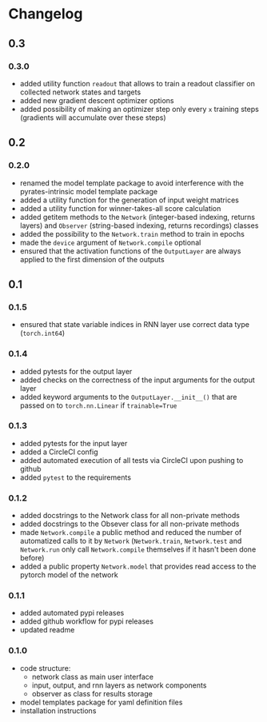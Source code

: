 # Changelog

## 0.3

### 0.3.0

- added utility function `readout` that allows to train a readout classifier on collected network states and targets
- added new gradient descent optimizer options
- added possibility of making an optimizer step only every `x` training steps (gradients will accumulate over these steps)

## 0.2

### 0.2.0

- renamed the model template package to avoid interference with the pyrates-intrinsic model template package
- added a utility function for the generation of input weight matrices
- added a utility function for winner-takes-all score calculation
- added getitem methods to the `Network` (integer-based indexing, returns layers) and `Observer` (string-based indexing, returns recordings) classes
- added the possibility to the `Network.train` method to train in epochs
- made the `device` argument of `Network.compile` optional
- ensured that the activation functions of the `OutputLayer` are always applied to the first dimension of the outputs

## 0.1

### 0.1.5

- ensured that state variable indices in RNN layer use correct data type (`torch.int64`)

### 0.1.4

- added pytests for the output layer
- added checks on the correctness of the input arguments for the output layer
- added keyword arguments to the `OutputLayer.__init__()` that are passed on to `torch.nn.Linear` if `trainable=True`

### 0.1.3

- added pytests for the input layer
- added a CircleCI config
- added automated execution of all tests via CircleCI upon pushing to github
- added `pytest` to the requirements

### 0.1.2

- added docstrings to the Network class for all non-private methods
- added docstrings to the Obsever class for all non-private methods
- made `Network.compile` a public method and reduced the number of automatized calls to it by `Network` (`Network.train`, `Network.test` and `Network.run` only call `Network.compile` themselves if it hasn't been done before)
- added a public property `Network.model` that provides read access to the pytorch model of the network

### 0.1.1

- added automated pypi releases
- added github workflow for pypi releases
- updated readme

### 0.1.0

- code structure: 
  - network class as main user interface
  - input, output, and rnn layers as network components
  - observer as class for results storage
- model templates package for yaml definition files
- installation instructions